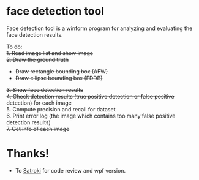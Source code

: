 # face detection tool
Face detection tool is a winform program for analyzing and evaluating the face detection results.<br>


To do:<br>
~~1. Read image list and show image~~<br>
~~2. Draw the ground truth~~<br>
* ~~Draw rectangle bounding box (AFW)~~<br>
* ~~Draw ellipse bounding box (FDDB)~~<br>

~~3. Show face detection results~~<br>
~~4. Check detection results (true positive detection or false positive detection) for each image~~<br>
5. Compute precision and recall for dataset<br>
6. Print error log (the image which contains too many false positive detection results)<br>
~~7. Get info of each image~~<br>


# Thanks!
* To [Satroki](https://github.com/Satroki) for code review and wpf version.

